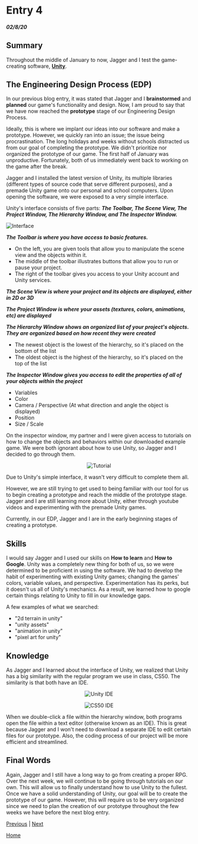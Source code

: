 # Entry 4
##### 02/8/20

## Summary

Throughout the middle of January to now, Jagger and I test the game-creating software, [**Unity**](https://unity.com "Unity").

## The Engineering Design Process (EDP)

In our previous blog entry, it was stated that Jagger and I **brainstormed** and **planned** our game's functionality and design. Now, I am proud to say that we have now reached the **prototype** stage of our Engineering Design Process.

Ideally, this is where we implant our ideas into our software and make a prototype. However, we quickly ran into an issue; the issue being procrastination. The long holidays and weeks without schools distracted us from our goal of completing the prototype. We didn't prioritize nor organized the prototype of our game. The first half of January was unproductive. Fortunately, both of us immediately went back to working on the game after the break.

Jagger and I installed the latest version of Unity, its multiple libraries (different types of source code that serve different purposes), and a premade Unity game onto our personal and school computers. Upon opening the software, we were exposed to a very simple interface.

Unity's interface consists of five parts: ***The Toolbar, The Scene View, The Project Window, The Hierarchy Window, and The Inspector Window.***

![Interface](https://docs.unity3d.com/uploads/Main/Editor-Breakdown.jpg)

***The Toolbar is where you have access to basic features.***
- On the left, you are given tools that allow you to manipulate the scene view and the objects within it.
- The middle of the toolbar illustrates buttons that allow you to run or pause your project.
- The right of the toolbar gives you access to your Unity account and Unity services.

***The Scene View is where your project and its objects are displayed, either in 2D or 3D***

***The Project Window is where your assets (textures, colors, animations, etc) are displayed***

***The Hierarchy Window shows an organized list of your project's objects. They are organized based on how recent they were created***
- The newest object is the lowest of the hierarchy, so it's placed on the bottom of the list
- The oldest object is the highest of the hierarchy, so it's placed on the top of the list

***The Inspector Window gives you access to edit the properties of all of your objects within the project***
- Variables
- Color
- Camera / Perspective (At what direction and angle the object is displayed)
- Position
- Size / Scale

On the inspector window, my partner and I were given access to tutorials on how to change the objects and behaviors within our downloaded example game. We were both ignorant about how to use Unity, so Jagger and I decided to go through them.
<p align="center">
<img alt="Tutorial" src="https://i.ibb.co/y8Jhqxf/Unity-Tutorial.png">
</p>

Due to Unity's simple interface, it wasn't very difficult to complete them all.

However, we are still trying to get used to being familiar with our tool for us to begin creating a prototype and reach the middle of the prototype stage. Jagger and I are still learning more about Unity, either through youtube videos and experimenting with the premade Unity games.

Currently, in our EDP, Jagger and I are in the early beginning stages of creating a prototype.


## Skills

I would say Jagger and I used our skills on **How to learn** and **How to Google**. Unity was a completely new thing for both of us, so we were determined to be proficient in using the software. We had to develop the habit of experimenting with existing Unity games; changing the games' colors, variable values, and perspective. Experimentation has its perks, but it doesn't us all of Unity's mechanics. As a result, we learned how to google certain things relating to Unity to fill in our knowledge gaps.

A few examples of what we searched:
- "2d terrain in unity"
- "unity assets"
- "animation in unity"
- "pixel art for unity"

## Knowledge

As Jagger and I learned about the interface of Unity, we realized that Unity has a big similarity with the regular program we use in class, CS50. The similarity is that both have an IDE.

<p align="center">
<img alt="Unity IDE" src="https://docs.unity3d.com/StaticFiles/ScriptRefImages/EditorGUILayoutTextArea.png">
</p>

<p align="center">
<img alt="CS50 IDE" src="https://i.ibb.co/Y038BGQ/CS50-Editor.png">
</p>

When we double-click a file within the hierarchy window, both programs open the file within a text editor (otherwise known as an IDE). This is great because Jagger and I won't need to download a separate IDE to edit certain files for our prototype. Also, the coding process of our project will be more efficient and streamlined.


## Final Words

Again, Jagger and I still have a long way to go from creating a proper RPG. Over the next week, we will continue to be going through tutorials on our own. This will allow us to finally understand how to use Unity to the fullest. Once we have a solid understanding of Unity, our goal will be to create the prototype of our game. However, this will require us to be very organized since we need to plan the creation of our prototype throughout the few weeks we have before the next blog entry.



[Previous](entry03.md) | [Next](entry05.md)

[Home](../README.md)